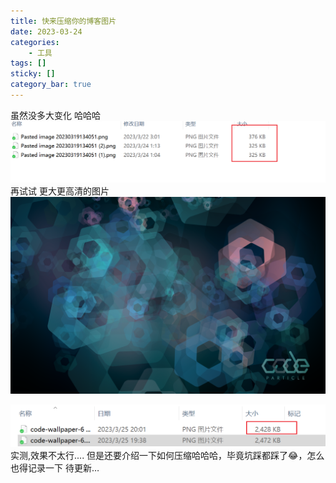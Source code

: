 ```yaml
---
title: 快来压缩你的博客图片
date: 2023-03-24
categories: 
	- 工具
tags: []
sticky: []
category_bar: true
---
```



虽然没多大变化 哈哈哈
![](../../imgs/Pasted%20image%2020230324011438.png)
再试试 更大更高清的图片
![](../../imgs/code-wallpaper-6.png)

![](../../imgs/Pasted%20image%2020230325200454.png)
实测,效果不太行....
但是还要介绍一下如何压缩哈哈哈，毕竟坑踩都踩了😂，怎么也得记录一下
待更新…
